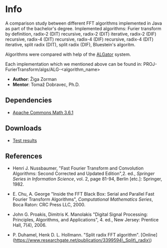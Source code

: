 # Info
A comparison study between different FFT algorithms implemented in Java as part of the bachelor's degree. Implemented algorithms: Furier transform by definition, radix-2 (DIT) recursive, radix-2 (DIT) iterative, radix-2 (DIF) recursive, radix-4 (DIT) recursive, radix-4 (DIF) recursive, radix-4 (DIT) iterative, split radix (DIT), split radix (DIF), Bluestein's algoritm.

Algorithms were compared with help of the [ALGator](https://github.com/ALGatorDevel/Algator) system.

Each implementation which we mentioned above can be found in: PROJ-FurierTransform/algs/ALG-\<algorithm_name\>

* **Author**: Žiga Zorman
* **Mentor**: Tomaž Dobravec, Ph.D.

## Dependencies
* [Apache Commons Math 3.6.1](http://commons.apache.org/proper/commons-math/download_math.cgi)


## Downloads
* [Test results](https://drive.google.com/file/d/0B3wxW4hL0-evRzYxQTR4Z3pfdjA/view?usp=sharing)

## References

* Henri J. Nussbaumer, "Fast Fourier Transform and Convolution Algorithms: Second Corrected and Updated Edition",2. ed., *Springer Series in Information Science*, vol. 2, page 81-94, Berlin [etc.]: Springer, 1982.

* E. Chu, A. George "Inside the FFT Black Box: Serial and Parallel Fast Fourier Transform Algorithms", *Computational Mathematics Series*, Boca Raton: CRC Press LLC, 2000.

* John G. Proakis, Dimitris K. Manolakis "Digital Signal Processing: Principles, Algorithms, and Applications", 4. ed., New Jersey: Prentice Hall, 7(4), 2006.

* P. Duhamel, Henk D. L. Hollmann. "Split radix FFT algorithm". [Online](https://www.researchgate.net/publication/3399594\_Split\_radix\)
